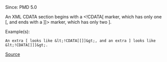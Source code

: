 Since: PMD 5.0

An XML CDATA section begins with a &lt;!CDATA[ marker, which has only one [, and ends with a ]]&gt; marker, which has only two ].

Example(s):
```
An extra [ looks like &lt;!CDATA[[]]&gt;, and an extra ] looks like &lt;!CDATA[]]]&gt;.
```

[Source](https://pmd.github.io/pmd-5.6.1/pmd-xml/rules/xml/basic.html#MistypedCDATASection)
